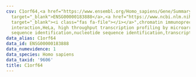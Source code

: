 ```yaml
---
csv: C1orf64,<a href="https://www.ensembl.org/Homo_sapiens/Gene/Summary?db=core;g=ENSG00000183888"
  target="_blank">ENSG00000183888</a>,<a href="https://www.ncbi.nlm.nih.gov/pubmed/17216044"
  target="_blank"><i class="fas fa-file"></i></a>",chromatin immunoprecipitation assay,direct
  interaction,HeLa, high throughput transcription profiling by microarray,nucleotide
  sequence identification,nucleotide sequence identification,transcriptional regulation,
data_alias: C1orf64
data_id: ENSG00000183888
data_numevidence: 1
data_species: Homo sapiens
data_taxid: '9606'
title: C1orf64
---
```

